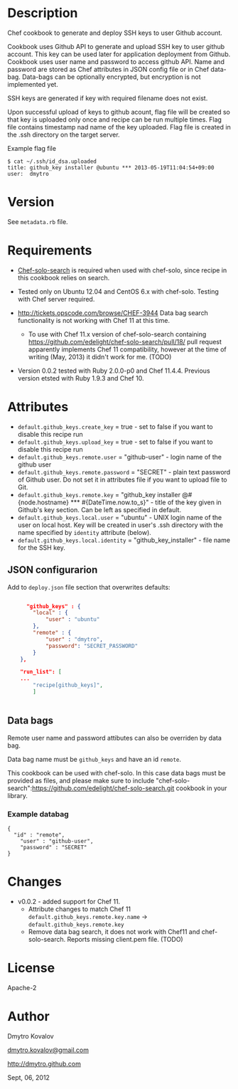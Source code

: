 Description
===========

Chef cookbook to generate and deploy SSH keys to user Github account.

Cookbook uses Github API to generate and upload SSH key to user github account. This key can be used later for application deployment from Github. Cookbook uses user name and password to access github API. Name and password are stored as Chef attributes in JSON config file or in Chef data-bag. Data-bags can be optionally encrypted, but encryption is not implemented yet.

SSH keys are generated if key with required filename does not exist.

Upon successful upload of keys to github acount, flag file will be created so that key is uploaded only once and recipe can be run multiple times. Flag file contains timestamp nad name of the key uploaded. Flag file is created in the .ssh directory on the target server.

Example flag file

~~~~~~~~~~~~~~~~~~~~~~~~~~~~~~~~~~~~~~~~~~~~
$ cat ~/.ssh/id_dsa.uploaded 
title: github_key installer @ubuntu *** 2013-05-19T11:04:54+09:00
user:  dmytro
~~~~~~~~~~~~~~~~~~~~~~~~~~~~~~~~~~~~~~~~~~~~


Version
===========

See `metadata.rb` file.

Requirements
============


* [Chef-solo-search](https://github.com/edelight/chef-solo-search/) is required when used with chef-solo, since recipe in this cookbook relies on search.

* Tested only on Ubuntu 12.04 and CentOS 6.x with chef-solo. Testing with Chef server required.

* http://tickets.opscode.com/browse/CHEF-3944 Data bag search functionality is not working with Chef 11 at this time. 
  - To use with Chef 11.x version of chef-solo-search containing https://github.com/edelight/chef-solo-search/pull/18/ pull request apparently implements Chef 11 compatibility, however at the time of writing (May, 2013) it didn't work for me. (TODO)

* Version 0.0.2 tested with Ruby 2.0.0-p0 and Chef 11.4.4. Previous version etsted with Ruby 1.9.3 and Chef 10.

Attributes
==========


* `default.github_keys.create_key` = true - set to false if you want to disable this recipe run
* `default.github_keys.upload_key` = true - set to false if you want to disable this recipe run
* `default.github_keys.remote.user` = "github-user" - login name of the github user
* `default.github_keys.remote.password` = "SECRET" - plain text password of Github user. Do not set it in attributes file if you want to upload file to Git.
* `default.github_keys.remote.key` = "github_key installer @#{node.hostname} *** #{DateTime.now.to_s}" - title of the key given in Github's key section. Can be left as specified in default.
* `default.github_keys.local.user` = "ubuntu"  - UNIX login name of the user on local host. Key will be created in user's .ssh directory with the name specified by `identity` attribute (below).
* `default.github_keys.local.identity` = "github_key_installer" - file name for the SSH key.


JSON configurarion
------------------

Add to `deploy.json` file section that overwrites defaults:

````json

      "github_keys" : {
        "local" : {
            "user" : "ubuntu"
        },
        "remote" : {
            "user" : "dmytro",
            "password": "SECRET_PASSWORD"
        }
    },                 

    "run_list": [
    ...
        "recipe[github_keys]",
        ]
        
````

Data bags
---------

Remote user name and password attibutes can also be overriden by data bag. 

Data bag name must be `github_keys` and have an id `remote`.

This cookbook can be used with chef-solo. In this case data bags must be provided as files, and please make sure to include "chef-solo-search":https://github.com/edelight/chef-solo-search.git cookbook in your library.

### Example databag

````
{ 
  "id" : "remote",
    "user" : "github-user",
    "password" : "SECRET"
}
````


Changes
===========

* v0.0.2 - added support for Chef 11. 
  * Attribute changes to match Chef 11 
    `default.github_keys.remote.key.name` -> `default.github_keys.remote.key`
  * Remove data bag search, it does not work with Chef11 and chef-solo-search. Reports missing client.pem file. (TODO)
  

License
=======

Apache-2

Author
======

Dmytro Kovalov

dmytro.kovalov@gmail.com

http://dmytro.github.com

Sept, 06, 2012
